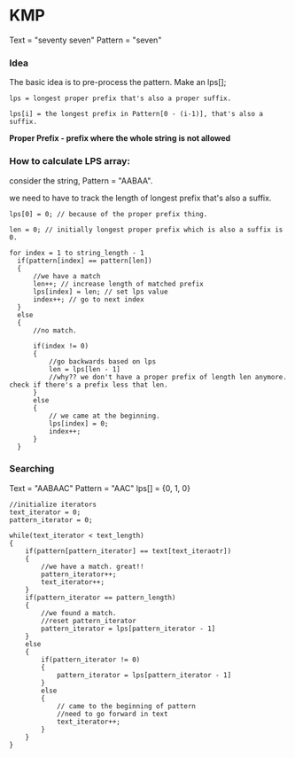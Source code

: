 # KMP

Text = "seventy seven"
Pattern = "seven"

### Idea

The basic idea is to pre-process the pattern. Make an lps[];

```
lps = longest proper prefix that's also a proper suffix.

lps[i] = the longest prefix in Pattern[0 - (i-1)], that's also a suffix.
```

**Proper Prefix - prefix where the whole string is not allowed**

### How to calculate LPS array:

consider the string, Pattern = "AABAA".

we need to have to track the length of longest prefix that's also a suffix.

```
lps[0] = 0; // because of the proper prefix thing.

len = 0; // initially longest proper prefix which is also a suffix is 0.
```

```
for index = 1 to string_length - 1
  if(pattern[index] == pattern[len])
  {
      //we have a match
      len++; // increase length of matched prefix
      lps[index] = len; // set lps value
      index++; // go to next index
  }
  else
  {
      //no match.

      if(index != 0)
      {
          //go backwards based on lps
          len = lps[len - 1]
          //why?? we don't have a proper prefix of length len anymore. check if there's a prefix less that len.
      }
      else
      {
          // we came at the beginning.
          lps[index] = 0;
          index++;
      }
  }

```

### Searching

Text = "AABAAC"
Pattern = "AAC"
lps[] = {0, 1, 0}

```
//initialize iterators
text_iterator = 0;
pattern_iterator = 0;

while(text_iterator < text_length)
{
    if(pattern[pattern_iterator] == text[text_iteraotr])
    {
        //we have a match. great!!
        pattern_iterator++;
        text_iterator++;
    }
    if(pattern_iterator == pattern_length)
    {
        //we found a match.
        //reset pattern_iterator
        pattern_iterator = lps[pattern_iterator - 1]
    }
    else
    {
        if(pattern_iterator != 0)
        {
            pattern_iterator = lps[pattern_iterator - 1]
        }
        else
        {
            // came to the beginning of pattern
            //need to go forward in text
            text_iterator++;
        }
    }
}

```
